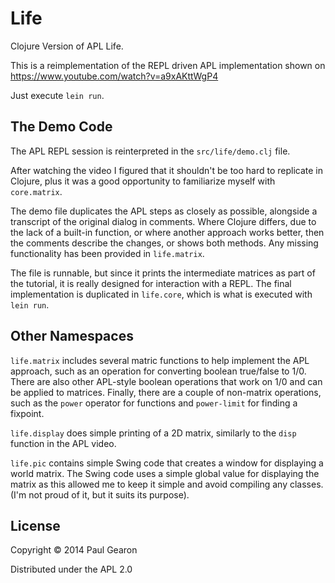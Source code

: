 # Life

Clojure Version of APL Life.

This is a reimplementation of the REPL driven APL implementation
shown on https://www.youtube.com/watch?v=a9xAKttWgP4

Just execute `lein run`.

## The Demo Code

The APL REPL session is reinterpreted in the `src/life/demo.clj`
file.

After watching the video I figured that it shouldn't be too hard
to replicate in Clojure, plus it was a good opportunity to
familiarize myself with `core.matrix`.

The demo file duplicates the APL steps as closely as possible,
alongside a transcript of the original dialog in comments.
Where Clojure differs, due to the lack of a built-in function, or
where another approach works better, then the comments describe
the changes, or shows both methods. Any missing functionality has
been provided in `life.matrix`.

The file is runnable, but since it prints the intermediate matrices
as part of the tutorial, it is really designed for interaction with
a REPL. The final implementation is duplicated in `life.core`,
which is what is executed with `lein run`.

## Other Namespaces

`life.matrix` includes several matric functions to help implement
the APL approach, such as an operation for converting boolean
true/false to 1/0. There are also other APL-style boolean operations
that work on 1/0 and can be applied to matrices. Finally, there are
a couple of non-matrix operations, such as the `power` operator for
functions and `power-limit` for finding a fixpoint.

`life.display` does simple printing of a 2D matrix, similarly to
the `disp` function in the APL video.

`life.pic` contains simple Swing code that creates a window for
displaying a world matrix. The Swing code uses a simple global value
for displaying the matrix as this allowed me to keep it simple and
avoid compiling any classes. (I'm not proud of it, but it suits its
purpose).

## License

Copyright © 2014 Paul Gearon

Distributed under the APL 2.0
